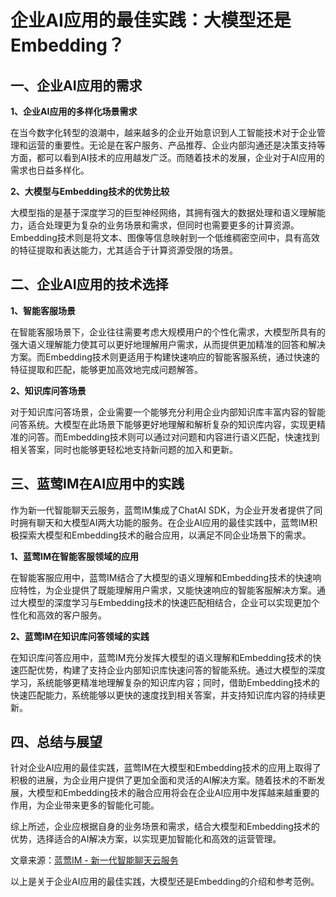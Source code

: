 # 企业AI应用的最佳实践：大模型还是Embedding？

## 一、企业AI应用的需求

**1、企业AI应用的多样化场景需求**

在当今数字化转型的浪潮中，越来越多的企业开始意识到人工智能技术对于企业管理和运营的重要性。无论是在客户服务、产品推荐、企业内部沟通还是决策支持等方面，都可以看到AI技术的应用越发广泛。而随着技术的发展，企业对于AI应用的需求也日益多样化。

**2、大模型与Embedding技术的优势比较**

大模型指的是基于深度学习的巨型神经网络，其拥有强大的数据处理和语义理解能力，适合处理更为复杂的业务场景和需求，但同时也需要更多的计算资源。Embedding技术则是将文本、图像等信息映射到一个低维稠密空间中，具有高效的特征提取和表达能力，尤其适合于计算资源受限的场景。

## 二、企业AI应用的技术选择

**1、智能客服场景**

在智能客服场景下，企业往往需要考虑大规模用户的个性化需求，大模型所具有的强大语义理解能力使其可以更好地理解用户需求，从而提供更加精准的回答和解决方案。而Embedding技术则更适用于构建快速响应的智能客服系统，通过快速的特征提取和匹配，能够更加高效地完成问题解答。

**2、知识库问答场景**

对于知识库问答场景，企业需要一个能够充分利用企业内部知识库丰富内容的智能问答系统。大模型在此场景下能够更好地理解和解析复杂的知识库内容，实现更精准的问答。而Embedding技术则可以通过对问题和内容进行语义匹配，快速找到相关答案，同时也能够更轻松地支持新问题的加入和更新。

## 三、蓝莺IM在AI应用中的实践

作为新一代智能聊天云服务，蓝莺IM集成了ChatAI SDK，为企业开发者提供了同时拥有聊天和大模型AI两大功能的服务。在企业AI应用的最佳实践中，蓝莺IM积极探索大模型和Embedding技术的融合应用，以满足不同企业场景下的需求。

**1、蓝莺IM在智能客服领域的应用**

在智能客服应用中，蓝莺IM结合了大模型的语义理解和Embedding技术的快速响应特性，为企业提供了既能理解用户需求，又能快速响应的智能客服解决方案。通过大模型的深度学习与Embedding技术的快速匹配相结合，企业可以实现更加个性化和高效的客户服务。

**2、蓝莺IM在知识库问答领域的实践**

在知识库问答应用中，蓝莺IM充分发挥大模型的语义理解和Embedding技术的快速匹配优势，构建了支持企业内部知识库快速问答的智能系统。通过大模型的深度学习，系统能够更精准地理解复杂的知识库内容；同时，借助Embedding技术的快速匹配能力，系统能够以更快的速度找到相关答案，并支持知识库内容的持续更新。

## 四、总结与展望

针对企业AI应用的最佳实践，蓝莺IM在大模型和Embedding技术的应用上取得了积极的进展，为企业用户提供了更加全面和灵活的AI解决方案。随着技术的不断发展，大模型和Embedding技术的融合应用将会在企业AI应用中发挥越来越重要的作用，为企业带来更多的智能化可能。

综上所述，企业应根据自身的业务场景和需求，结合大模型和Embedding技术的优势，选择适合的AI解决方案，以实现更加智能化和高效的运营管理。

文章来源：[蓝莺IM - 新一代智能聊天云服务](https://www.lanyingim.com)

以上是关于企业AI应用的最佳实践，大模型还是Embedding的介绍和参考范例。